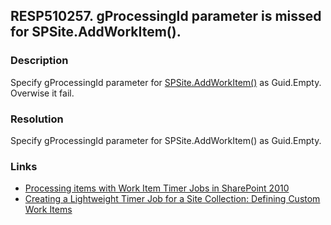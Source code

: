 ## RESP510257. gProcessingId parameter is missed for SPSite.AddWorkItem().

### Description
Specify gProcessingId parameter for [SPSite.AddWorkItem()](http://msdn.microsoft.com/en-us/library/ms476803.aspx) as Guid.Empty. Overwise it fail.

### Resolution
Specify gProcessingId parameter for SPSite.AddWorkItem() as Guid.Empty.

### Links
*   [Processing items with Work Item Timer Jobs in SharePoint 2010](http://blog.mastykarz.nl/processing-items-work-item-timer-jobs-sharepoint-2010/)
*   [Creating a Lightweight Timer Job for a Site Collection: Defining Custom Work Items](http://www.boostsolutions.com/blog/creating-a-lightweight-timer-job-for-a-site-collection-defining-custom-work-items/)
